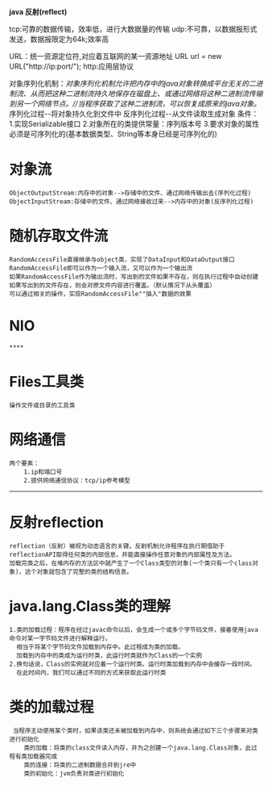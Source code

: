**java 反射(reflect)**

tcp:可靠的数据传输，效率低，进行大数据量的传输
udp:不可靠，以数据报形式发送，数据报限定为64k;效率高

URL：统一资源定位符,对应着互联网的某一资源地址
    URL url = new URL("http://ip:port/");
http:应用层协议

对象序列化机制：_对象序列化机制允许把内存中的java对象转换成平台无关的二进制流、从而把这种二进制流持久地保存在磁盘上、或通过网络将这种二进制流传输到另一个网络节点。//当程序获取了这种二进制流，可以恢复成原来的java对象。_
    序列化过程--将对象持久化到文件中
    反序列化过程--从文件读取生成对象
    条件：
        1.实现Serializable接口
        2.对象所在的类提供常量：序列版本号
        3.要求对象的属性必须是可序列化的(基本数据类型、String等本身已经是可序列化的)

# 对象流
    ObjectOutputStream:内存中的对象-->存储中的文件、通过网络传输出去(序列化过程)
    ObjectInputStream:存储中的文件、通过网络接收过来-->内存中的对象(反序列化过程)

# 随机存取文件流
    RandomAccessFile直接继承与object类，实现了DataInput和DataOutput接口
    RandomAccessFile即可以作为一个输入流，又可以作为一个输出流
    如果RandomAccessFile作为输出流时，写出到的文件如果不存在，则在执行过程中自动创建
    如果写出到的文件存在，则会对原文件内容进行覆盖。（默认情况下从头覆盖）
    可以通过相关的操作，实现RandomAccessFile""插入"数据的效果

# NIO
    ****
# Files工具类
    操作文件或目录的工具类

# 网络通信
    两个要素：
        1.ip和端口号
        2.提供网络通信协议：tcp/ip参考模型
        
----------------------------------------------------------------------------------------
# 反射reflection
    reflection（反射）被视为动态语言的关键，反射机制允许程序在执行期借助于reflectionAPI取得任何类的内部信息，并能直接操作任意对象的内部属性及方法。
    加载完类之后，在堆内存的方法区中就产生了一个Class类型的对象(一个类只有一个class对象)，这个对象就包含了完整的类的结构信息。

# java.lang.Class类的理解
    1.类的加载过程：程序在经过javac命令以后，会生成一个或多个字节码文件，接着使用java命令对某一字节码文件进行解释运行。
      相当于将某个字节码文件加载到内存中。此过程成为类的加载。
      加载到内存中的类成为运行时类，此运行时类就作为Class的一个实例
    2.换句话说，Class的实例就对应着一个运行时类。运行时类加载到内存中会缓存一段时间。
      在此时间内，我们可以通过不同的方式来获取此运行时类
    
# 类的加载过程
     当程序主动使用某个类时，如果该类还未被加载到内存中，则系统会通过如下三个步骤来对类进行初始化
        类的加载：将类的class文件读入内存，并为之创建一个java.lang.Class对象，此过程有类加载器完成
        类的连接：将类的二进制数据合并到jre中
        类的初始化：jvm负责对类进行初始化

#        
